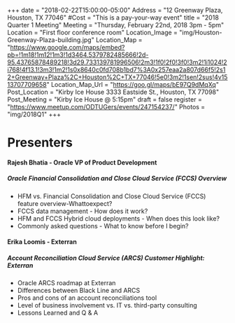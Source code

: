 +++
date = "2018-02-22T15:00:00-05:00"
Address = "12 Greenway Plaza, Houston, TX 77046"
#Cost = "This is a pay-your-way event"
title = "2018 Quarter 1 Meeting"
Meeting = "Thursday, February 22nd, 2018 3pm - 5pm"
Location = "First floor conference room"
Location_Image = "img/Houston-Greenway-Plaza-building.jpg"
Location_Map = "https://www.google.com/maps/embed?pb=!1m18!1m12!1m3!1d3464.5379782485666!2d-95.43765878489218!3d29.733139781996506!2m3!1f0!2f0!3f0!3m2!1i1024!2i768!4f13.1!3m3!1m2!1s0x8640c0fd708b1bd7%3A0x257eaa2a807d66f5!2s12+Greenway+Plaza%2C+Houston%2C+TX+77046!5e0!3m2!1sen!2sus!4v1513707709658"
Location_Map_Url = "https://goo.gl/maps/bE97Q9dMqXq"
Post_Location = "Kirby Ice House 3333 Eastside St., Houston, TX 77098"
Post_Meeting = "Kirby Ice House @ 5:15pm"
draft = false
register = "https://www.meetup.com/ODTUGers/events/247154237/"
Photos = "img/2018Q1"
+++

# Presenters
#### Rajesh Bhatia - Oracle VP of Product Development
##### Oracle Financial Consolidation and Close Cloud Service (FCCS) Overview
- HFM vs. Financial Consolidation and Close Cloud Service (FCCS) feature overview-Whattoexpect?
- FCCS data management - How does it work? 
- HFM and FCCS Hybrid cloud deployments - When does this look like?
- Commonly asked questions - What to know before I begin?

#### Erika Loomis - Exterran
##### Account Reconciliation Cloud Service (ARCS) Customer Highlight: Exterran
- Oracle ARCS roadmap at Exterran
- Differences between Black Line and ARCS 
- Pros and cons of an account reconciliations tool
- Level of business involvement vs. IT vs. third-party consulting
- Lessons Learned and Q & A